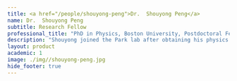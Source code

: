 ```yaml
---
title: <a href="/people/shouyong-peng">Dr.  Shouyong Peng</a>
name: Dr.  Shouyong Peng
subtitle: Research Fellow
professional_title: "PhD in Physics, Boston University, Postdoctoral Fellow (2005-2010), Staff Scientist, Broad Institute/Dana-Farber Cancer Institute"  # Joined professional titles
description: "Shouyong joined the Park lab after obtaining his physics PhD at Boston University in 2005. He is now a staff scientist at the Broad Institute/Dana-Farber Cancer Institute."
layout: product
academic: 1
image: ./img//shouyong-peng.jpg
hide_footer: true
---
```

